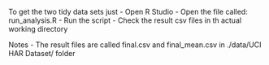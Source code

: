 To get the two tidy data sets just 
	- Open R Studio
	- Open the file called: run_analysis.R
	- Run the script
	- Check the result csv files in th actual working directory

Notes
	- The result files are called final.csv and final_mean.csv in ./data/UCI HAR Dataset/ folder
